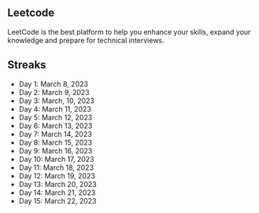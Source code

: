 ## Leetcode
LeetCode is the best platform to help you enhance your skills, expand your knowledge and prepare for technical interviews.

## Streaks
- Day 1: March 8, 2023
- Day 2: March 9, 2023
- Day 3: March, 10, 2023
- Day 4: March 11, 2023
- Day 5: March 12, 2023
- Day 6: March 13, 2023
- Day 7: March 14, 2023
- Day 8: March 15, 2023
- Day 9: March 16, 2023
- Day 10: March 17, 2023
- Day 11: March 18, 2023
- Day 12: March 19, 2023
- Day 13: March 20, 2023
- Day 14: March 21, 2023
- Day 15: March 22, 2023